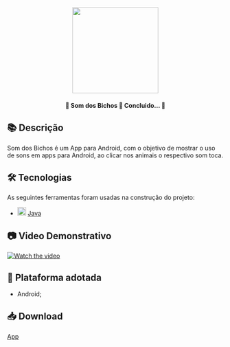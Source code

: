 <h1 align="center">
   <img src="https://firebasestorage.googleapis.com/v0/b/apostas-e1af2.appspot.com/o/java%2Fsomdosbichos.png?alt=media&token=a1e0f35a-5093-4ef3-b01b-f4c26f08796c" width="200">
</h1>

<h4 align="center"> 
	🚧 Som dos Bichos 🚀 Concluido...  🚧
</h4>

## 📚 Descrição
Som dos Bichos é um App para Android, com o objetivo de mostrar o uso de sons em apps para Android, ao clicar nos animais o respectivo som toca.

## 🛠 Tecnologias

As seguintes ferramentas foram usadas na construção do projeto:

- <img src="https://cdn.jsdelivr.net/gh/devicons/devicon/icons/java/java-original.svg" height="20" width="20"/> [Java](https://www.java.com/pt-BR/)


## 📷 Video Demonstrativo
[![Watch the video](https://i.imgur.com/vKb2F1B.png)](https://youtu.be/iQ09Y5rEzkw)

## 📱 Plataforma adotada

  - Android;

## 📥 Download
[App](https://drive.google.com/file/d/1R1FyUawPq4t80iX4_Jd4wcg0Q9l03hTk/view?usp=sharing)
